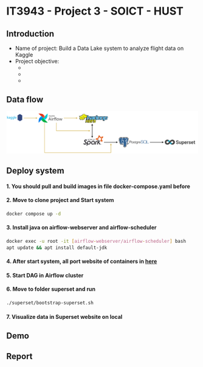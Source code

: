 # IT3943 - Project 3 - SOICT - HUST

## Introduction
<ul>
  <li>Name of project: Build a Data Lake system to analyze flight data on Kaggle</li>
  <li>Project objective:
    <ul>
      <li></li>
      <li></li>
      <li></li>
    </ul>
  </li>
</ul>

## Data flow
  <img src="https://github.com/Tran-Ngoc-Bao/Process_Flight_Data/blob/master/pictures/system.png">

## Deploy system
#### 1. You should pull and build images in file docker-compose.yaml before

#### 2. Move to clone project and Start system
  
```sh
docker compose up -d
```

#### 3. Install java on airflow-webserver and airflow-scheduler

```sh
docker exec -u root -it [airflow-webserver/airflow-scheduler] bash
apt update && apt install default-jdk
```

#### 4. After start system, all port website of containers in <a href="https://github.com/Tran-Ngoc-Bao/Process_Flight_Data/blob/master/port.txt">here</a>

#### 5. Start DAG in Airflow cluster

#### 6. Move to folder superset and run

```sh
./superset/bootstrap-superset.sh
```
  
#### 7. Visualize data in Superset website on local

## Demo

## Report
